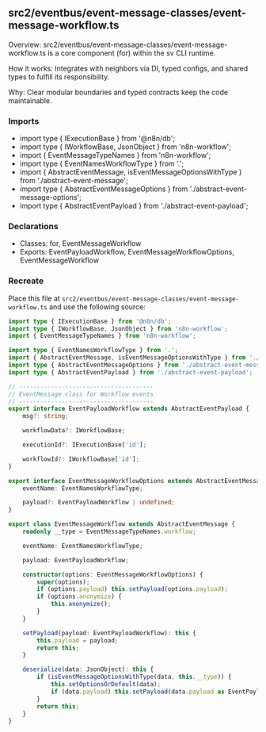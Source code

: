 ## src2/eventbus/event-message-classes/event-message-workflow.ts

Overview: src2/eventbus/event-message-classes/event-message-workflow.ts is a core component (for) within the sv CLI runtime.

How it works: Integrates with neighbors via DI, typed configs, and shared types to fulfill its responsibility.

Why: Clear modular boundaries and typed contracts keep the code maintainable.

### Imports

- import type { IExecutionBase } from '@n8n/db';
- import type { IWorkflowBase, JsonObject } from 'n8n-workflow';
- import { EventMessageTypeNames } from 'n8n-workflow';
- import type { EventNamesWorkflowType } from '.';
- import { AbstractEventMessage, isEventMessageOptionsWithType } from './abstract-event-message';
- import type { AbstractEventMessageOptions } from './abstract-event-message-options';
- import type { AbstractEventPayload } from './abstract-event-payload';

### Declarations

- Classes: for, EventMessageWorkflow
- Exports: EventPayloadWorkflow, EventMessageWorkflowOptions, EventMessageWorkflow

### Recreate

Place this file at `src2/eventbus/event-message-classes/event-message-workflow.ts` and use the following source:

```ts
import type { IExecutionBase } from '@n8n/db';
import type { IWorkflowBase, JsonObject } from 'n8n-workflow';
import { EventMessageTypeNames } from 'n8n-workflow';

import type { EventNamesWorkflowType } from '.';
import { AbstractEventMessage, isEventMessageOptionsWithType } from './abstract-event-message';
import type { AbstractEventMessageOptions } from './abstract-event-message-options';
import type { AbstractEventPayload } from './abstract-event-payload';

// --------------------------------------
// EventMessage class for Workflow events
// --------------------------------------
export interface EventPayloadWorkflow extends AbstractEventPayload {
	msg?: string;

	workflowData?: IWorkflowBase;

	executionId?: IExecutionBase['id'];

	workflowId?: IWorkflowBase['id'];
}

export interface EventMessageWorkflowOptions extends AbstractEventMessageOptions {
	eventName: EventNamesWorkflowType;

	payload?: EventPayloadWorkflow | undefined;
}

export class EventMessageWorkflow extends AbstractEventMessage {
	readonly __type = EventMessageTypeNames.workflow;

	eventName: EventNamesWorkflowType;

	payload: EventPayloadWorkflow;

	constructor(options: EventMessageWorkflowOptions) {
		super(options);
		if (options.payload) this.setPayload(options.payload);
		if (options.anonymize) {
			this.anonymize();
		}
	}

	setPayload(payload: EventPayloadWorkflow): this {
		this.payload = payload;
		return this;
	}

	deserialize(data: JsonObject): this {
		if (isEventMessageOptionsWithType(data, this.__type)) {
			this.setOptionsOrDefault(data);
			if (data.payload) this.setPayload(data.payload as EventPayloadWorkflow);
		}
		return this;
	}
}

```
